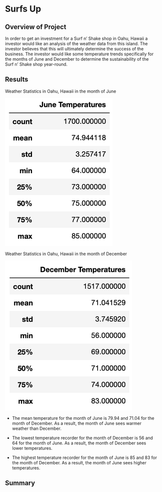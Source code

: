 # Surfs Up
## Overview of Project
In order to get an investment for a Surf n’ Shake shop in Oahu, Hawaii a investor would like an analysis of the weather data from this island. The investor believes that this will ultimately determine the success of the business. The investor would like some temperature trends specifically for the months of June and December to determine the sustainability of the Surf n’ Shake shop year-round. 

## Results

Weather Statistics in Oahu, Hawaii in the month of June 

![June_Statistics](https://github.com/mdhugge/surfs_up/blob/main/Images/June_Statistics.png)

Weather Statistics in Oahu, Hawaii in the month of December 

![December_Statistics](https://github.com/mdhugge/surfs_up/blob/main/Images/December_Statistics.png)

- The mean temperature for the month of June is 79.94 and 71.04 for the month of December. As a result, the month of June sees warmer weather than December.

- The lowest temperature recorder for the month of December is 56 and 64 for the month of June. As a result, the month of December sees lower temperatures.

- The highest temperature recorder for the month of June is 85 and 83 for the month of December. As a result, the month of June sees higher temperatures.


## Summary
